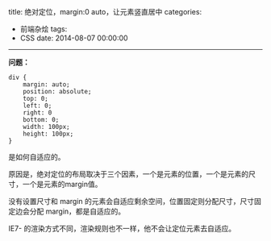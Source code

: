title: 绝对定位，margin:0 auto，让元素竖直居中
categories:
  - 前端杂烩
tags:
  - CSS
date: 2014-08-07 00:00:00
---


**问题：**

    div {
        margin: auto;
        position: absolute;
        top: 0;
        left: 0;
        right: 0
        bottom: 0;
        width: 100px;
        height: 100px;
    }
 
是如何自适应的。

原因是，绝对定位的布局取决于三个因素，一个是元素的位置，一个是元素的尺寸，一个是元素的margin值。

没有设置尺寸和 margin 的元素会自适应剩余空间，位置固定则分配尺寸，尺寸固定边会分配 margin，都是自适应的。

IE7- 的渲染方式不同，渲染规则也不一样，他不会让定位元素去自适应。

